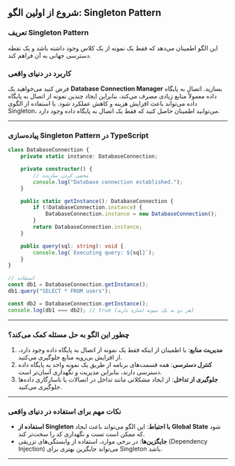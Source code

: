 
## **شروع از اولین الگو: Singleton Pattern**

### **تعریف Singleton Pattern**
این الگو اطمینان می‌دهد که فقط یک نمونه از یک کلاس وجود داشته باشد و یک نقطه دسترسی جهانی به آن فراهم کند.

### **کاربرد در دنیای واقعی**
فرض کنید می‌خواهید یک **Database Connection Manager** بسازید. اتصال به پایگاه داده معمولاً منابع زیادی مصرف می‌کند، بنابراین ایجاد چندین نمونه از اتصال به پایگاه داده می‌تواند باعث افزایش هزینه و کاهش عملکرد شود. با استفاده از الگوی Singleton، می‌توانید اطمینان حاصل کنید که فقط یک اتصال به پایگاه داده وجود دارد.

---

### **پیاده‌سازی Singleton Pattern در TypeScript**

```typescript
class DatabaseConnection {
    private static instance: DatabaseConnection;

    private constructor() {
        // مخفی کردن سازنده
        console.log("Database connection established.");
    }

    public static getInstance(): DatabaseConnection {
        if (!DatabaseConnection.instance) {
            DatabaseConnection.instance = new DatabaseConnection();
        }
        return DatabaseConnection.instance;
    }

    public query(sql: string): void {
        console.log(`Executing query: ${sql}`);
    }
}

// استفاده
const db1 = DatabaseConnection.getInstance();
db1.query("SELECT * FROM users");

const db2 = DatabaseConnection.getInstance();
console.log(db1 === db2); // true (هر دو به یک نمونه اشاره دارند)
```

---

### **چطور این الگو به حل مسئله کمک می‌کند؟**
1. **مدیریت منابع**: با اطمینان از اینکه فقط یک نمونه از اتصال به پایگاه داده وجود دارد، از افزایش بی‌رویه منابع جلوگیری می‌کنید.
2. **کنترل دسترسی**: همه قسمت‌های برنامه از طریق یک نمونه واحد به پایگاه داده دسترسی دارند، بنابراین مدیریت و نگهداری آسان‌تر است.
3. **جلوگیری از تداخل**: از ایجاد مشکلاتی مانند تداخل در اتصالات یا ناسازگاری داده‌ها جلوگیری می‌کنید.

---

### **نکات مهم برای استفاده در دنیای واقعی**
- **استفاده از Singleton با احتیاط**: این الگو می‌تواند باعث ایجاد **Global State** شود که ممکن است تست و نگهداری کد را سخت‌تر کند.
- **جایگزین‌ها**: در برخی موارد، استفاده از وابستگی‌های تزریقی (Dependency Injection) می‌تواند جایگزین بهتری برای Singleton باشد.

---
